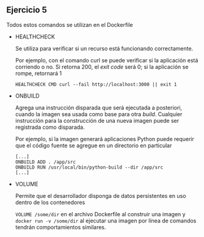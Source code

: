 ## Ejercicio 5

Todos estos comandos se utilizan en el Dockerfile

- HEALTHCHECK

    Se utiliza para verificar si un recurso está funcionando correctamente.
    
    Por ejemplo, con el comando curl se puede verificar si la aplicación
    está corriendo o no. Si
    retorna 200, el *exit code* será 0; si la aplicación se rompe, retornará 1

    `HEALTHCHECK CMD curl --fail http://localhost:3000 || exit 1`

- ONBUILD

    Agrega una instrucción disparada que será ejecutada a posteriori, cuando la imagen
    sea usada como base para otra *build*. Cualquier instrucción para la construcción de una nueva imagen
    puede ser registrada como disparada.

    Por ejemplo, si la imagen generará aplicaciones Python puede requerir que el código fuente se agregue
    en un directorio en particular

    ```
    [...]
    ONBUILD ADD . /app/src
    ONBUILD RUN /usr/local/bin/python-build --dir /app/src
    [...]
    ```

- VOLUME

    Permite que el desarrollador disponga de datos persistentes en uso dentro de los contenedores

    `VOLUME /some/dir` en el archivo Dockerfile al construir una imagen y `docker run -v /some/dir`
    al ejecutar una imagen por línea de comandos tendrán comportamientos similares.